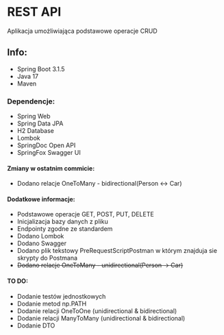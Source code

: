 # REST API
Aplikacja umożliwiająca podstawowe operacje CRUD
## Info:
- Spring Boot 3.1.5
- Java 17
- Maven
### Dependencje:
- Spring Web
- Spring Data JPA
- H2 Database
- Lombok
- SpringDoc Open API
- SpringFox Swagger UI
#### Zmiany w ostatnim commicie:
- Dodano relacje OneToMany - bidirectional(Person <-> Car)
#### Dodatkowe informacje:
- Podstawowe operacje GET, POST, PUT, DELETE
- Inicjalizacja bazy danych z pliku
- Endpointy zgodne ze standardem
- Dodano Lombok
- Dodano Swagger
- Dodano plik tekstowy PreRequestScriptPostman w którym znajduja sie skrypty do Postmana
- ~~Dodano relacje OneToMany - unidirectional(Person -> Car)~~

#### TO DO:
- Dodanie testów jednostkowych
- Dodanie metod np.PATH
- Dodanie relacji OneToOne (unidirectional & bidirectional)
- Dodanie relacji ManyToMany (unidirectional & bidirectional)
- Dodanie DTO
